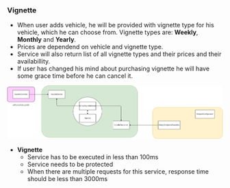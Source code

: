 ### Vignette
* When user adds vehicle, he will be provided with vignette type for his vehicle, which he can choose from. Vignette types are: **Weekly**, **Monthly** and **Yearly**.
* Prices are dependend on vehicle and vignette type.
* Service will also return list of all vignette types and their prices and their availabillity.
* If user has changed his mind about purchasing vignette he will have some grace time before he can cancel it.

![Vignette Diagram](https://github.com/fkrenUniversity/E-vinjete/blob/main/diagrams/Vignette.png?raw=true)



* **Vignette**
    * Service has to be executed in less than 100ms
    * Service needs to be protected
    * When there are multiple requests for this service, response time should be less than 3000ms  


